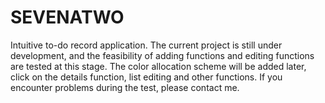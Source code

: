# SEVENATWO
Intuitive to-do record application. The current project is still under development, and the feasibility of adding functions and editing functions are tested at this stage. The color allocation scheme will be added later, click on the details function, list editing and other functions. If you encounter problems during the test, please contact me.
